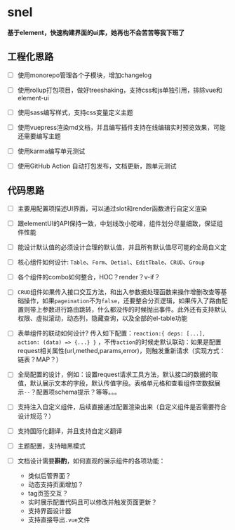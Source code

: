 # snel

**基于element，快速构建界面的ui库，她再也不会苦苦等我下班了**

## 工程化思路

- [ ] 使用monorepo管理各个子模块，增加changelog

- [ ] 使用rollup打包项目，做好treeshaking，支持css和js单独引用，排除vue和element-ui

- [ ] 使用sass编写样式，支持css变量定义主题

- [ ] 使用vuepress渲染md文档，并且编写插件支持在线编辑实时预览效果，可能还需要编写主题

- [ ] 使用karma编写单元测试

- [ ] 使用GitHub Action 自动打包发布，文档更新，跑单元测试


## 代码思路

- [ ] 主要用配置项描述UI界面，可以通过slot和render函数进行自定义渲染  

- [ ] 跟elementUI的API保持一致，中划线改小驼峰，组件划分尽量细致，保证组件性能

- [ ] 能设计默认值的必须设计合理的默认值，并且所有默认值尽可能的全局自义定

- [ ] 核心组件如何设计: `Table`、`Form`、`Detial`、`EditTbale`、`CRUD`、`Group` 

- [ ] 各个组件的combo如何整合，HOC？render？v-if？

- [ ] `CRUD`组件如果传入接口交互方法，和出入参数据处理函数来操作增删改查等基础操作，如果`pageination`不为`false`，还要整合分页逻辑，如果传入了路由配置则带上参数进行路由跳转，什么都没传的时候抛出事件。此外还有支持默认权限、虚拟滚动，动态列，隐藏查询，以及全部的el-table功能

- [ ] 表单组件的联动如何设计?  传入如下配置：`reaction:{ deps: [...], action: (data) => {...} }` ，不传`action`的时候走默认联动：如果是配置request相关属性(url,methed,params,error)，则触发重新请求（实现方式：链表？MAP？）

- [ ] 全局配置的设计，例如：设置request请求工具方法，默认接口的数据的取值，默认展示文本的字段，默认传值字段。表格单元格和查看组件空数据展示`--`？配置项schema提示？等等。。。

- [ ] 支持注入自定义组件，后续直接通过配置渲染出来（自定义组件是否需要符合设计规范？）

- [ ] 支持国际化翻译，并且支持自定义翻译

- [ ] 主题配置，支持暗黑模式

- [ ] 文档设计需要**斟酌**，如何直观的展示组件的各项功能：
   - 类似后管界面？
   - 动态支持页面增加？
   - tag页签交互？
   - 实时展示配置代码且可以修改并触发页面更新？
   - 支持界面设计器
   - 支持直接导出`.vue`文件



